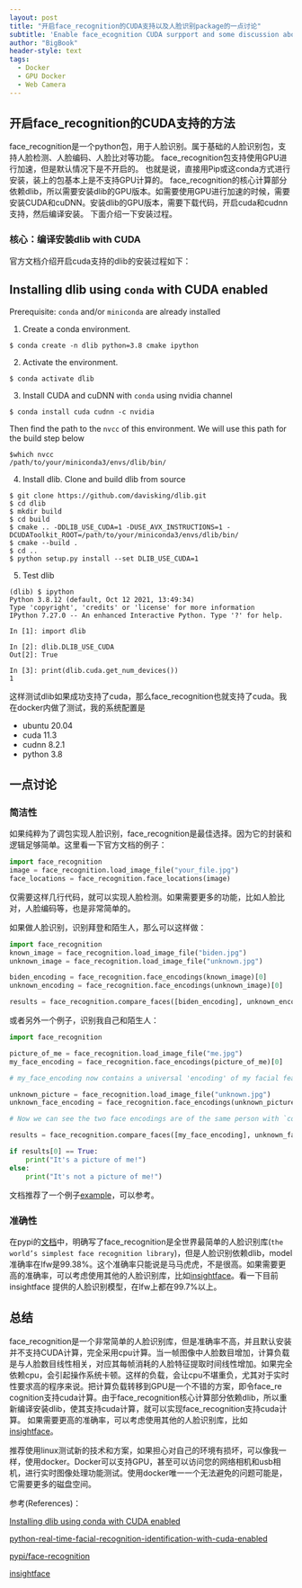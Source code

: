 ```yaml
---
layout: post
title: "开启face_recognition的CUDA支持以及人脸识别package的一点讨论"
subtitle: 'Enable face_ecognition CUDA surpport and some discussion about face recognition packages'
author: "BigBook"
header-style: text
tags:
  - Docker
  - GPU Docker
  - Web Camera
---
```


## 开启face_recognition的CUDA支持的方法

face_recognition是一个python包，用于人脸识别。属于基础的人脸识别包，支持人脸检测、人脸编码、人脸比对等功能。
face_recognition包支持使用GPU进行加速，但是默认情况下是不开启的。
也就是说，直接用Pip或这conda方式进行安装，装上的包基本上是不支持GPU计算的。
face_recognition的核心计算部分依赖dlib，所以需要安装dlib的GPU版本。如需要使用GPU进行加速的时候，需要安装CUDA和cuDNN。安装dlib的GPU版本，需要下载代码，开启cuda和cudnn支持，然后编译安装。
下面介绍一下安装过程。

### 核心：编译安装dlib with CUDA

官方文档介绍开启cuda支持的dlib的安装过程如下：

## Installing dlib using `conda` with CUDA enabled

Prerequisite: `conda` and/or `miniconda` are already installed

1. Create a conda environment.

```console
$ conda create -n dlib python=3.8 cmake ipython
```

2. Activate the environment.

```console
$ conda activate dlib
```

3. Install CUDA and cuDNN with `conda` using nvidia channel

```console
$ conda install cuda cudnn -c nvidia
```

Then find the path to the `nvcc` of this environment. We will use this path for the build step below
```console
$which nvcc
/path/to/your/miniconda3/envs/dlib/bin/
```

4. Install dlib.
Clone and build dlib from source
```console
$ git clone https://github.com/davisking/dlib.git
$ cd dlib
$ mkdir build
$ cd build
$ cmake .. -DDLIB_USE_CUDA=1 -DUSE_AVX_INSTRUCTIONS=1 -DCUDAToolkit_ROOT=/path/to/your/miniconda3/envs/dlib/bin/
$ cmake --build .
$ cd ..
$ python setup.py install --set DLIB_USE_CUDA=1
```

5. Test dlib
```console
(dlib) $ ipython
Python 3.8.12 (default, Oct 12 2021, 13:49:34)
Type 'copyright', 'credits' or 'license' for more information
IPython 7.27.0 -- An enhanced Interactive Python. Type '?' for help.

In [1]: import dlib

In [2]: dlib.DLIB_USE_CUDA
Out[2]: True

In [3]: print(dlib.cuda.get_num_devices())
1
```

这样测试dlib如果成功支持了cuda，那么face_recognition也就支持了cuda。我在docker内做了测试，我的系统配置是
- ubuntu 20.04
- cuda 11.3
- cudnn 8.2.1
- python 3.8
  
## 一点讨论

### 简洁性

如果纯粹为了调包实现人脸识别，face_recognition是最佳选择。因为它的封装和逻辑足够简单。这里看一下官方文档的例子：

```python
import face_recognition
image = face_recognition.load_image_file("your_file.jpg")
face_locations = face_recognition.face_locations(image)
```

仅需要这样几行代码，就可以实现人脸检测。如果需要更多的功能，比如人脸比对，人脸编码等，也是非常简单的。

如果做人脸识别，识别拜登和陌生人，那么可以这样做：

```python
import face_recognition
known_image = face_recognition.load_image_file("biden.jpg")
unknown_image = face_recognition.load_image_file("unknown.jpg")

biden_encoding = face_recognition.face_encodings(known_image)[0]
unknown_encoding = face_recognition.face_encodings(unknown_image)[0]

results = face_recognition.compare_faces([biden_encoding], unknown_encoding)
```

或者另外一个例子，识别我自己和陌生人：

```python
import face_recognition

picture_of_me = face_recognition.load_image_file("me.jpg")
my_face_encoding = face_recognition.face_encodings(picture_of_me)[0]

# my_face_encoding now contains a universal 'encoding' of my facial features that can be compared to any other picture of a face!

unknown_picture = face_recognition.load_image_file("unknown.jpg")
unknown_face_encoding = face_recognition.face_encodings(unknown_picture)[0]

# Now we can see the two face encodings are of the same person with `compare_faces`!

results = face_recognition.compare_faces([my_face_encoding], unknown_face_encoding)

if results[0] == True:
    print("It's a picture of me!")
else:
    print("It's not a picture of me!")

```

文档推荐了一个例子[example](https://github.com/ageitgey/face_recognition/blob/master/examples/recognize_faces_in_pictures.py)，可以参考。


### 准确性

在pypi的[文档](https://pypi.org/project/face-recognition/)中，明确写了face_recognition是全世界最简单的人脸识别库(`the world’s simplest face recognition library`)，但是人脸识别依赖dlib，model准确率在lfw是99.38%。这个准确率只能说是马马虎虎，不是很高。如果需要更高的准确率，可以考虑使用其他的人脸识别库，比如[insightface](https://pypi.org/project/insightface/)。看一下目前insightface 提供的人脸识别模型，在lfw上都在99.7%以上。


## 总结

face_recognition是一个非常简单的人脸识别库，但是准确率不高，并且默认安装并不支持CUDA计算，完全采用cpu计算。当一帧图像中人脸数目增加，计算负载是与人脸数目线性相关，对应其每帧消耗的人脸特征提取时间线性增加。如果完全依赖cpu，会引起操作系统卡顿。这样的负载，会让cpu不堪重负，尤其对于实时性要求高的程序来说。把计算负载转移到GPU是一个不错的方案，即令face_re cognition支持cuda计算。由于face_recognition核心计算部分依赖dlib，所以重新编译安装dlib，使其支持cuda计算，就可以实现face_recognition支持cuda计算。
如果需要更高的准确率，可以考虑使用其他的人脸识别库，比如[insightface](https://pypi.org/project/insightface/)。

推荐使用linux测试新的技术和方案，如果担心对自己的环境有损坏，可以像我一样，使用docker。Docker可以支持GPU，甚至可以访问您的网络相机和usb相机，进行实时图像处理功能测试。使用docker唯一一个无法避免的问题可能是，它需要更多的磁盘空间。

参考(References)：

[Installing dlib using conda with CUDA enabled](https://gist.github.com/nguyenhoan1988/ed92d58054b985a1b45a521fcf8fa781)

[python-real-time-facial-recognition-identification-with-cuda-enabled](https://wsthub.medium.com/python-real-time-facial-recognition-identification-with-cuda-enabled-4819844ffc80)

[pypi/face-recognition](https://pypi.org/project/face-recognition/)

[insightface](https://pypi.org/project/insightface/)